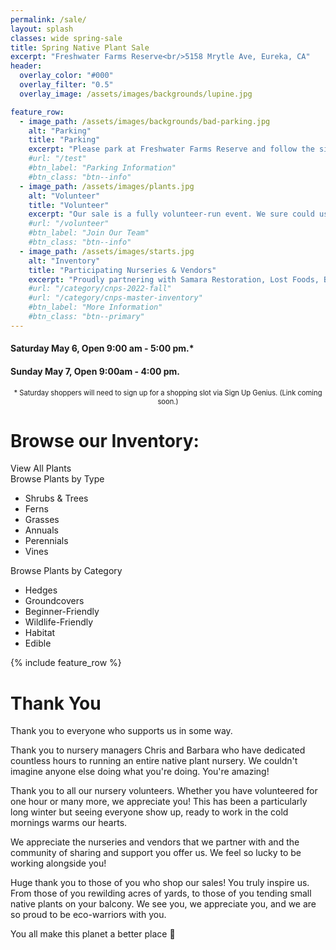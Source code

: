 ```yaml
---
permalink: /sale/
layout: splash
classes: wide spring-sale
title: Spring Native Plant Sale 
excerpt: "Freshwater Farms Reserve<br/>5158 Mrytle Ave, Eureka, CA"
header:
  overlay_color: "#000"
  overlay_filter: "0.5"
  overlay_image: /assets/images/backgrounds/lupine.jpg

feature_row:
  - image_path: /assets/images/backgrounds/bad-parking.jpg
    alt: "Parking"
    title: "Parking"
    excerpt: "Please park at Freshwater Farms Reserve and follow the signs to the nursery. Sign Up Genius is required for Saturday shopping to avoid crazy parking situations."
    #url: "/test"
    #btn_label: "Parking Information"
    #btn_class: "btn--info"
  - image_path: /assets/images/plants.jpg
    alt: "Volunteer"
    title: "Volunteer"
    excerpt: "Our sale is a fully volunteer-run event. We sure could use your help putting it on! Email us for all the details."
    #url: "/volunteer"
    #btn_label: "Join Our Team"
    #btn_class: "btn--info"
  - image_path: /assets/images/starts.jpg
    alt: "Inventory"
    title: "Participating Nurseries & Vendors"
    excerpt: "Proudly partnering with Samara Restoration, Lost Foods, Bob Vogt, Beresford Bulbs"
    #url: "/category/cnps-2022-fall"
    #url: "/category/cnps-master-inventory"
    #btn_label: "More Information"
    #btn_class: "btn--primary"
---
```

<div class="hours">
    <h4>Saturday May 6, Open 9:00 am - 5:00 pm.*</h4>
    <h4>Sunday May 7, Open 9:00am - 4:00 pm.</h4>
</div>
<p style="text-align:center; font-size: 0.8em">
* Saturday shoppers will need to sign up for a shopping slot via Sign Up Genius. (Link coming soon.)
</p>
<div class="browse-block">
    <div class="heading">
        <h1>Browse our Inventory:</h1>
        <a class="btn btn--primary">View All Plants</a>
    </div>
    <div class="content">
        <div class="inventory_type box">
            Browse Plants by Type
            <ul>
                <li>Shrubs & Trees</li>
                <li>Ferns</li>
                <li>Grasses</li>
                <li>Annuals</li>
                <li>Perennials</li>
                <li>Vines</li>
            </ul>
        </div>
        <div class="inventory_category box">
            Browse Plants by Category
            <ul>
                <li>Hedges</li>
                <li>Groundcovers</li>
                <li>Beginner-Friendly</li>
                <li>Wildlife-Friendly</li>
                <li>Habitat</li>
                <li>Edible</li>
            </ul>
        </div>
        <div class="clear"></div>
    </div>
</div>
{% include feature_row %}

<div class="thanks-block">
    <h1>Thank You</h1>
    <p>Thank you to everyone who supports us in some way.</p>
    <p>Thank you to nursery managers Chris and Barbara who have dedicated countless hours to running an entire native plant nursery. We couldn't imagine anyone else doing what you're doing. You're amazing!</p>
    <p>Thank you to all our nursery volunteers. Whether you have volunteered for one hour or many more, we appreciate you! This has been a particularly long winter but seeing everyone show up, ready to work in the cold mornings warms our hearts.
    </p>
    <p>We appreciate the nurseries and vendors that we partner with and the community of sharing and support you offer us. We feel so lucky to be working alongside you!</p>
    <p>Huge thank you to those of you who shop our sales! You truly inspire us. From those of you rewilding acres of yards, to those of you tending small native plants on your balcony. We see you, we appreciate you, and we are so proud to be eco-warriors with you.</p>
    <p>You all make this planet a better place &#129303;</p>
</div>
